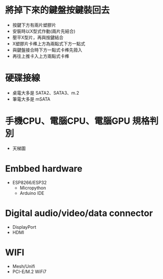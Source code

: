 將掉下來的鍵盤按鍵裝回去
=====
* 按鍵下方有兩片塑膠片
* 安裝時以X型式作動(兩片先結合)
* 壓平X型片，再與按鍵結合
* X塑膠片卡榫上方為兩點式下方一點式
* 與鍵盤接合時下方一點式卡榫先箝入
* 再往上推卡入上方兩點式卡榫

硬碟接線
====
* 桌電大多是 SATA2、SATA3、m.2
* 筆電大多是 mSATA

手機CPU、電腦CPU、電腦GPU 規格判別
=====
* 天梯圖

Embbed hardware
=====
* ESP8266/ESP32
    * Micropython
    * Arduino IDE

Digital audio/video/data connector
=====
* DisplayPort
* HDMI

WIFI
=====
* Mesh/Unifi
* PCI-E/M.2 WiFi7

